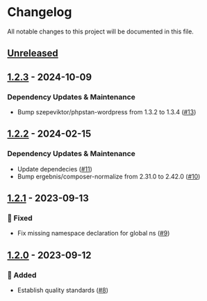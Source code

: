# Changelog

All notable changes to this project will be documented in this file.

## [Unreleased](https://github.com/figuren-theater/phpstan/compare/1.2.3...HEAD)

## [1.2.3](https://github.com/figuren-theater/phpstan/compare/1.2.2...1.2.3) - 2024-10-09

### Dependency Updates & Maintenance

- Bump szepeviktor/phpstan-wordpress from 1.3.2 to 1.3.4 ([#13](https://github.com/figuren-theater/phpstan/pull/13))

## [1.2.2](https://github.com/figuren-theater/phpstan/compare/1.2.1...1.2.2) - 2024-02-15

### Dependency Updates & Maintenance

- Update dependecies ([#11](https://github.com/figuren-theater/phpstan/pull/11))
- Bump ergebnis/composer-normalize from 2.31.0 to 2.42.0 ([#10](https://github.com/figuren-theater/phpstan/pull/10))

## [1.2.1](https://github.com/figuren-theater/phpstan/compare/1.2.0...1.2.1) - 2023-09-13

### 🐛 Fixed

- Fix missing namespace declaration for global ns ([#9](https://github.com/figuren-theater/phpstan/pull/9))

## [1.2.0](https://github.com/figuren-theater/phpstan/compare/1.1.3...1.2.0) - 2023-09-12

### 🚀 Added

- Establish quality standards ([#8](https://github.com/figuren-theater/phpstan/pull/8))
